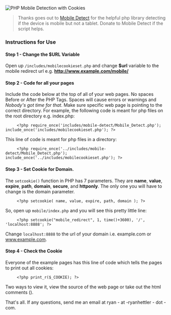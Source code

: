 ![PHP Mobile Detection with Cookies](http://www.ryanhettler.com/images/md_cookies.png)

> Thanks goes out to [Mobile Detect](https://github.com/serbanghita/Mobile-Detect) for the helpful php library detecting if the device is mobile but not a tablet. Donate to Mobile Detect if the script helps.

### Instructions for Use
#### Step 1 - Change the $URL Variable
Open up `/includes/mobilecookieset.php` and change **$url** variable to the mobile redirect url e.g. **http://www.example.com/mobile/**


#### Step 2 - Code for all your pages
Include the code below at the top of all of your web pages. No spaces Before or After the PHP Tags. Spaces will cause errors or warnings and *Nobody's got time for that*. Make sure specific web page is pointing to the correct directory. For example, the following code is meant for php files on the root directory e.g. index.php:

         <?php require_once('includes/mobile-detect/Mobile_Detect.php'); include_once('includes/mobilecookieset.php'); ?>



This line of code is meant for php files in a directory:

         <?php require_once('../includes/mobile-detect/Mobile_Detect.php'); include_once('../includes/mobilecookieset.php'); ?>


#### Step 3 - Set Cookie for Domain.
The `setcookie()` function in PHP has 7 parameters. They are **name**, **value**, **expire**, **path**, **domain**, **secure**, and **httponly**. The only one you will have to change is the domain parameter.

         <?php setcookie( name, value, expire, path, domain ); ?>

So, open up `mobile/index.php` and you will see this pretty little line:

         <?php setcookie("mobile_redirect", 1, time()+3600), '/', 'localhost:8888'; ?>

Change `localhost:8888` to the url of your domain i.e. example.com or www.example.com. 



#### Step 4 - Check the Cookie
Everyone of the example pages has this line of code which tells the pages to print out all cookies: 

         <?php print_r($_COOKIE); ?>

Two ways to view it, view the source of the web page or take out the html comments (<!-- -->).


That's all. If any questions, send me an email at ryan - at -ryanhettler - dot - com.



